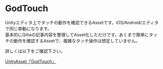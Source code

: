 # GodTouch

Unityエディタ上でタッチの動作を確認できるAssetです。iOS/Android/エディタで同じ挙動になります。  
基本的にQiitaの記事内容を整理してAsset化しただけです。あくまで簡単にタッチの動作を確認するAssetで、複雑なタッチ操作は想定していません。  
  
詳しくは以下をご確認下さい。  
  
[UnityAsset「GodTouch」](http://okamura0510.jp/%E9%96%8B%E7%99%BA%E3%83%96%E3%83%AD%E3%82%B0/godtouch/)